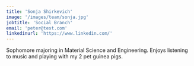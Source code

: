 ```yaml
---
title: 'Sonja Shirkevich'
image: '/images/team/sonja.jpg'
jobtitle: 'Social Branch'
email: 'peter@test.com'
linkedinurl: 'https://www.linkedin.com/'
---
```


Sophomore majoring in Material Science and Engineering. Enjoys listening to music and playing with my 2 pet guinea pigs.
